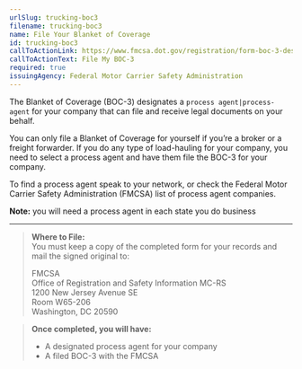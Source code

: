 ```yaml
---
urlSlug: trucking-boc3
filename: trucking-boc3
name: File Your Blanket of Coverage
id: trucking-boc3
callToActionLink: https://www.fmcsa.dot.gov/registration/form-boc-3-designation-agents-service-process
callToActionText: File My BOC-3
required: true
issuingAgency: Federal Motor Carrier Safety Administration
---
```

The Blanket of Coverage (BOC-3) designates a `process agent|process-agent` for your company that can file and receive legal documents on your behalf. 
 
You can only file a Blanket of Coverage for yourself if you’re a broker or a freight forwarder. If you do any type of load-hauling for your company, you need to select a process agent and have them file the BOC-3 for your company. 
 
To find a process agent speak to your network, or check the Federal Motor Carrier Safety Administration (FMCSA) list of process agent companies. 
 
**Note:** you will need a process agent in each state you do business
 
---
>**Where to File:**  
>You must keep a copy of the completed form for your records and mail the signed original to:  
>
>FMCSA  
>Office of Registration and Safety Information MC-RS  
>1200 New Jersey Avenue SE   
>Room W65-206  
>Washington, DC 20590
 
>**Once completed, you will have:**
>- A designated process agent for your company
>- A filed BOC-3 with the FMCSA
